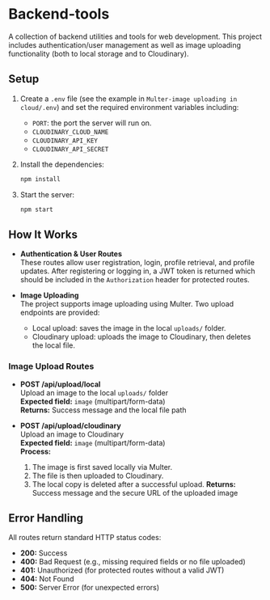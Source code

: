 # Backend-tools

A collection of backend utilities and tools for web development. This project includes authentication/user management as well as image uploading functionality (both to local storage and to Cloudinary).

## Setup

1. Create a `.env` file (see the example in `Multer-image uploading in cloud/.env`) and set the required environment variables including:
   - `PORT`: the port the server will run on.
   - `CLOUDINARY_CLOUD_NAME`
   - `CLOUDINARY_API_KEY`
   - `CLOUDINARY_API_SECRET`

2. Install the dependencies:
   ```sh
   npm install
   ```

3. Start the server:
   ```sh
   npm start
   ```

## How It Works

- **Authentication & User Routes**  
  These routes allow user registration, login, profile retrieval, and profile updates. After registering or logging in, a JWT token is returned which should be included in the `Authorization` header for protected routes.

- **Image Uploading**  
  The project supports image uploading using Multer. Two upload endpoints are provided:
  - Local upload: saves the image in the local `uploads/` folder.
  - Cloudinary upload: uploads the image to Cloudinary, then deletes the local file.

### Image Upload Routes

- **POST /api/upload/local**  
  Upload an image to the local `uploads/` folder  
  **Expected field:** `image` (multipart/form-data)  
  **Returns:** Success message and the local file path

- **POST /api/upload/cloudinary**  
  Upload an image to Cloudinary  
  **Expected field:** `image` (multipart/form-data)  
  **Process:**  
    1. The image is first saved locally via Multer.
    2. The file is then uploaded to Cloudinary.
    3. The local copy is deleted after a successful upload.
  **Returns:** Success message and the secure URL of the uploaded image

## Error Handling

All routes return standard HTTP status codes:
- **200:** Success
- **400:** Bad Request (e.g., missing required fields or no file uploaded)
- **401:** Unauthorized (for protected routes without a valid JWT)
- **404:** Not Found
- **500:** Server Error (for unexpected errors)